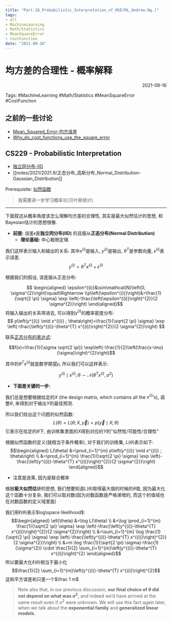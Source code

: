 ```yaml
---
title: "Part.26_Probabilistic_Interpretation_of_MSE(ML_Andrew.Ng.)"
tags:
- all
- MachineLearning
- Math/Statistics
- MeanSquareError
- CostFunction
date: "2021-09-16"
---
```

# 均方差的合理性 - 概率解释

<div align="right"> 2021-09-16</div>

Tags: #MachineLearning #Math/Statistics #MeanSquareError #CostFunction 

## 之前的一些讨论
- [Mean_Squared_Error-均方误差](notes/2021/2021.8/Mean_Squared_Error_均方误差.md)
- [Why_do_cost_functions_use_the_square_error](notes/2021/2021.8/Why_do_cost_functions_use_the_square_error.md)

## CS229 - Probabilistic Interpretation

- [独立同分布-IID](notes/2021/2021.9/独立同分布-IID.md)
- [[notes/2021/2021.9/正态分布_高斯分布_Normal_Distribution-Gaussian_Distribution]]

Prerequisite: [似然函数](https://zh.wikipedia.org/zh-hans/%E4%BC%BC%E7%84%B6%E5%87%BD%E6%95%B0)
> 我需要进一步学习概率论(贝叶斯统计)

---

下面叙述从概率角度该怎么理解均方差的合理性, 其实是最大似然估计的思想, 和Bayesian估计的思想很像.

- **前提:** 误差$\epsilon$是**独立同分布(IID)** 的且服从**正态分布(Normal Distribution)** 
	- **理论基础:** 中心极限定理.


我们这样表示输入和输出的关系: 其中$x^{(i)}$是输入, $y^{(i)}$是输出, $\theta^{T}$是参数向量, $\epsilon^{(i)}$表示误差.
$$y^{(i)}=\theta^{T} x^{(i)}+\epsilon^{(i)}$$

根据我们的假设, 误差服从正态分布: 

$$
\begin{aligned}
\epsilon^{(i)}&\sim\mathcal{N}\left(0, \sigma^{2}\right)\quad\Rightarrow
\\p\left(\epsilon^{(i)}\right)&=\frac{1}{\sqrt{2 \pi} \sigma} \exp \left(-\frac{\left(\epsilon^{(i)}\right)^{2}}{2 \sigma^{2}}\right)
\end{aligned}$$
将输入输出的关系带进去, 可以得到$y^{(i)}$的概率密度分布:
$$
p\left(y^{(i)} \mid x^{(i)} ; \theta\right)=\frac{1}{\sqrt{2 \pi} \sigma} \exp \left(-\frac{\left(y^{(i)}-\theta^{T} x^{(i)}\right)^{2}}{2 \sigma^{2}}\right)
$$

联系[正态分布的表达式](notes/2021/2021.9/正态分布_高斯分布_Normal_Distribution-Gaussian_Distribution.md#概率密度函数):

$$f(x)=\frac{1}{\sigma \sqrt{2 \pi}} \exp\left(-\frac{1}{2}\left(\frac{x-\mu}{\sigma}\right)^{2}\right)$$

其中的$\theta^{T} x^{(i)}$就是数学期望$\mu$, 所以我们可以这样表示:

$$y^{(i)} \mid x^{(i)} ; \theta \sim \mathcal{N}\left(\theta^{T} x^{(i)}, \sigma^{2}\right)$$

- **下面是关键的一步:**

我们总是想要根据给定的$X$ (the design matrix, which contains all the $x^{(i)}$’s), 调整$\theta$, 来得到对于输出$Y$的最佳预测.

所以我们给出这个问题的似然函数:
$$L(\theta)=L(\theta ; X, \vec{y})=p(\vec{y} \mid X ; \theta)$$
它表示在给定的$\theta$下, 由训练集里面的$X$得到对应的$Y$的"似然性/可能性/合理性"

根据似然函数的定义(就相当于条件概率), 对于我们的训练集, $L(\theta)$表示如下:
$$\begin{aligned}
L(\theta) &=\prod_{i=1}^{m} p\left(y^{(i)} \mid x^{(i)} ; \theta\right) \\
&=\prod_{i=1}^{m} \frac{1}{\sqrt{2 \pi} \sigma} \exp \left(-\frac{\left(y^{(i)}-\theta^{T} x^{(i)}\right)^{2}}{2 \sigma^{2}}\right)
\end{aligned}$$
- 注意是连乘, 因为是联合概率

根据**极大似然估计**的思想, 我们想要知道$L(\theta)$取得最大值的时候的$\theta$值, 因为最大化这个函数十分复杂, 我们可以取对数(因为对数函数是严格递增的, 而这个的值域也在对数函数的定义域里面)

我们用$\ell(\theta)$表示$log\space likelihood$:
$$\begin{aligned}
\ell(\theta) &=\log L(\theta) \\
&=\log \prod_{i=1}^{m} \frac{1}{\sqrt{2 \pi} \sigma} \exp \left(-\frac{\left(y^{(i)}-\theta^{T} x^{(i)}\right)^{2}}{2 \sigma^{2}}\right) \\
&=\sum_{i=1}^{m} \log \frac{1}{\sqrt{2 \pi} \sigma} \exp \left(-\frac{\left(y^{(i)}-\theta^{T} x^{(i)}\right)^{2}}{2 \sigma^{2}}\right) \\
&=m \log \frac{1}{\sqrt{2 \pi} \sigma}-\frac{1}{\sigma^{2}} \cdot \frac{1}{2} \sum_{i=1}^{m}\left(y^{(i)}-\theta^{T} x^{(i)}\right)^{2}
\end{aligned}$$
所以要最大化$\ell(\theta)$相当于最小化 
$$\frac{1}{2} \sum_{i=1}^{m}\left(y^{(i)}-\theta^{T} x^{(i)}\right)^{2}$$
这和平方误差和只差一个$\frac 1 m$


> Note also that, in our previous discussion, **our final choice of $θ$ did not depend on what was $σ^2$,** and indeed we’d have arrived at the same result even if $σ^2$ were unknown. We will use this fact again later, when we talk about the **exponential family** and **generalized linear models**.